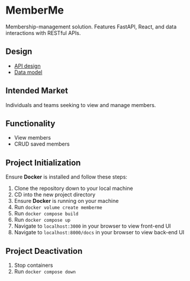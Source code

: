 # MemberMe
Membership-management solution. Features FastAPI, React, and data interactions with RESTful APIs.


## Design
- [API design](docs/api-design.md)
- [Data model](docs/data-model.md)

## Intended Market
Individuals and teams seeking to view and manage members.


## Functionality
- View members
- CRUD saved members


## Project Initialization

Ensure <b>Docker</b> is installed and follow these steps:

1. Clone the repository down to your local machine
2. CD into the new project directory
3. Ensure <b>Docker</b> is running on your machine
4. Run `docker volume create memberme`
5. Run `docker compose build`
6. Run `docker compose up`
7. Navigate to `localhost:3000` in your browser to view front-end UI
8. Navigate to `localhost:8000/docs` in your browser to view back-end UI


## Project Deactivation
1. Stop containers
2. Run `docker compose down`
